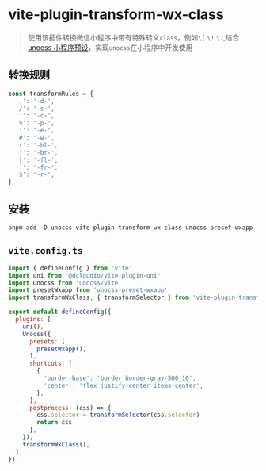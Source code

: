 # vite-plugin-transform-wx-class



> 使用该插件转换微信小程序中带有特殊转义`class`，例如`\[` `\!` `\.`,结合[unocss 小程序预设](https://github.com/MellowCo/unocss-preset-weapp)，实现`unocss`在小程序中开发使用

## 转换规则

```js
const transformRules = {
  '.': '-d-',
  '/': '-s-',
  ':': '-c-',
  '%': '-p-',
  '!': '-e-',
  '#': '-w-',
  '(': '-bl-',
  ')': '-br-',
  '[': '-fl-',
  ']': '-fr-',
  '$': '-r-',
}
```

## 安装

```shell
pnpm add -D unocss vite-plugin-transform-wx-class unocss-preset-wxapp 
```

## `vite.config.ts`

```js
import { defineConfig } from 'vite'
import uni from '@dcloudio/vite-plugin-uni'
import Unocss from 'unocss/vite'
import presetWxapp from 'unocss-preset-wxapp'
import transformWxClass, { transformSelector } from 'vite-plugin-transform-wx-class'

export default defineConfig({
  plugins: [
    uni(),
    Unocss({
      presets: [
        presetWxapp(),
      ],
      shortcuts: [
        {
          'border-base': 'border border-gray-500_10',
          'center': 'flex justify-center items-center',
        },
      ],
      postprocess: (css) => {
        css.selector = transformSelector(css.selector)
        return css
      },
    }),
    transformWxClass(),
  ],
})
```





